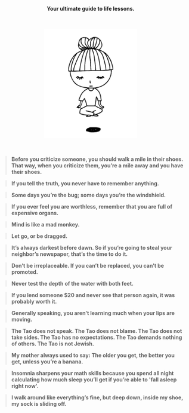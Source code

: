 <p align="center">
  <b>Your ultimate guide to life lessons.</b>
</p>
<br />
<p align="center">
  <a href="https://github.com/mgks/zen"><img width="250" src="https://raw.githubusercontent.com/mgks/mgks/main/res/zen.gif" ref="Zen by QTQR8R - http://www.ivyiby.com/zen"></a>
</p>

<br /><b>

> <span title="Jack Handy">Before you criticize someone, you should walk a mile in their shoes. That way, when you criticize them, you’re a mile away and you have their shoes.</span>

> <span title="Mark Twain">If you tell the truth, you never have to remember anything.</span>

> <span title="Steven Tyler">Some days you’re the bug; some days you’re the windshield.</span>

> If you ever feel you are worthless, remember that you are full of expensive organs.

> Mind is like a mad monkey.

> Let go, or be dragged.

> It’s always darkest before dawn. So if you’re going to steal your neighbor’s newspaper, that’s the time to do it.

> Don’t be irreplaceable. If you can’t be replaced, you can’t be promoted.

> Never test the depth of the water with both feet.

> If you lend someone $20 and never see that person again, it was probably worth it.

> Generally speaking, you aren’t learning much when your lips are moving.

> The Tao does not speak. The Tao does not blame. The Tao does not take sides. The Tao has no expectations. The Tao demands nothing of others. The Tao is not Jewish.

> <span title="Rose (Betty White), 'The Golden Girls'">My mother always used to say: The older you get, the better you get, unless you’re a banana.</span>

> Insomnia sharpens your math skills because you spend all night calculating how much sleep you’ll get if you’re able to 'fall asleep right now'.

> I walk around like everything’s fine, but deep down, inside my shoe, my sock is sliding off.

</b>
